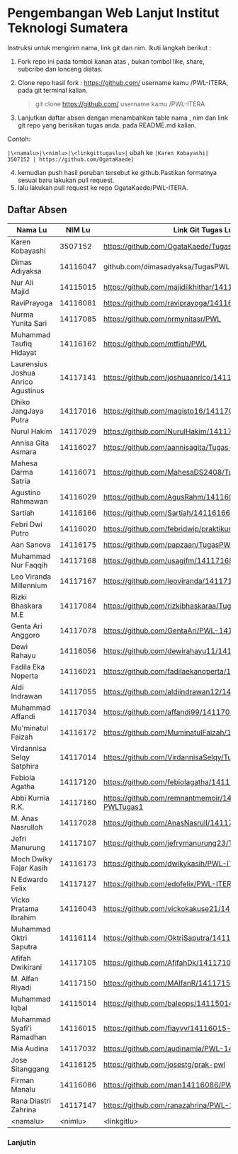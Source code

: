 # Pengembangan Web Lanjut Institut Teknologi Sumatera

Instruksi untuk mengirim nama, link git dan nim. Ikuti langkah berikut :

1. Fork repo ini pada tombol kanan atas , bukan tombol like, share, subcribe dan lonceng diatas.
2. Clone repo hasil fork : https://github.com/ username kamu /PWL-ITERA, pada git terminal kalian.

    > git clone https://github.com/ username kamu /PWL-ITERA

3. Lanjutkan daftar absen dengan menambahkan table nama , nim dan link git repo yang berisikan tugas anda. pada README.md kalian.

Contoh:

`
|\<namalu>|\<nimlu>|\<linkgittugaslu>|
`
ubah ke
`|Karen Kobayashi| 3507152 | https://github.com/OgataKaede|`

4. kemudian push hasil peruban tersebut ke github.Pastikan formatnya sesuai baru lakukan pull request.
5. lalu lakukan pull request ke repo OgataKaede/PWL-ITERA.

## Daftar Absen

| Nama Lu| NIM Lu | Link Git Tugas Lu |
|--|--|--|
|Karen Kobayashi| 3507152 | https://github.com/OgataKaede/TugasPWL |
|Dimas Adiyaksa | 14116047 | github.com/dimasadyaksa/TugasPWL |
|Nur Ali Majid	| 14115015 | https://github.com/majidilkhithar/14115015-PWL |
|RaviPrayoga    | 14116081 | https://github.com/raviprayoga/14116081-PWL |
|Nurma Yunita Sari | 14117085 | https://github.com/nrmynitasr/PWL |
|Muhammad Taufiq Hidayat | 14116162 | https://github.com/mtfiqh/PWL |
|Laurensius Joshua Anrico Agustinus | 14117141 | https://github.com/joshuaanrico/14117141-PWL |
|Dhiko JangJaya Putra | 14117016 | https://github.com/magisto16/14117016-PWL-ITERA |
|Nurul Hakim    | 14117029 | https://github.com/NurulHakim/14117029-PWL |
|Annisa Gita Asmara | 14116027 | https://github.com/aannisagita/Tugas-PWL1 |
|Mahesa Darma Satria | 14116071 | https://github.com/MahesaDS2408/Tugas-PWL1 |
|Agustino Rahmawan|14116029|https://github.com/AgusRahm/14116029-PWL|
|Sartiah| 14116166 | https://github.com/Sartiah/14116166-TUGAS1PWL.git |
|Febri Dwi Putro | 14116020 | https://github.com/febridwip/praktikum-pwl |
|Aan Sanova | 14116175 | https://github.com/papzaan/TugasPWL |
|Muhammad Nur Faqqih |14117168| https://github.com/usagifm/14117168-PWL-ITERA |
|Leo Viranda Millennium| 14117167 |  https://github.com/leoviranda/14117167-PWL |
|Rizki Bhaskara M.E | 14117084 | https://github.com/rizkibhaskaraa/TugasPWL |
|Genta Ari Anggoro | 14117078 | https://github.com/GentaAri/PWL-14117078 |
|Dewi Rahayu | 14116056 | https://github.com/dewirahayu11/14116056-PWL |
|Fadila Eka Noperta | 14116021 | https://github.com/fadilaekanoperta/14116021-PWL1 |
|Aldi Indrawan|14117055|https://github.com/aldiindrawan12/14117055-PWL|
|Muhammad Affandi| 14117034 | https://github.com/affandi99/14117034-PWL |
|Mu'minatul Faizah | 14116172 | https://github.com/MuminatulFaizah/14116172-PWL1 |
|Virdannisa Selqy Satphira | 14117014 | https://github.com/VirdannisaSelqy/Tugas_PWL_14117014 |
|Febiola Agatha | 14117120 | https://github.com/febiolagatha/14117120-PWL |
|Abbi Kurnia R.K. | 14117160 | https://github.com/remnantmemoir/14117160-PWLTugas1 |
|M. Anas Nasrulloh | 14117028 | https://github.com/AnasNasrull/14117028-PWL |
|Jefri Manurung | 14117107 | https://github.com/jefrymanurung23/TugasPWL |
|Moch Dwiky Fajar Kasih | 14116173 | https://github.com/dwikykasih/PWL-ITERA |
|N Edwardo Felix | 14117127 | https://github.com/edofelix/PWL-ITERA-14117127 |
|Vicko Pratama Ibrahim  | 14116043 | https://github.com/vickokakuse21/14116043-PWL |
|Muhammad Oktri Saputra | 14116114 | https://github.com/OktriSaputra/14116114-PWL |
|Afifah Dwikirani | 14117105 | https://github.com/AfifahDk/14117105-PWL|
|M. Alfan Riyadi|14117150|https://github.com/MAlfanR/14117150-PWL|
|Muhammad Iqbal | 14115014 | https://github.com/baleops/14115014-PWL|
|Muhammad Syafi'i Ramadhan | 14116015 | https://github.com/fiayvv/14116015-PWL |
|Mia Audina | 14117032 | https://github.com/audinamia/PWL-14117032 |
|Jose Sitanggang | 14116125 | https://github.com/josestg/prak-pwl            |
|Firman Manalu | 14116086 | https://github.com/man14116086/PWL-ITERA |
|Rana Diastri Zahrina | 14117147 | https://github.com/ranazahrina/PWL-14117147 |
|\<namalu>|\<nimlu>|\<linkgitlu>|

### Lanjutin

